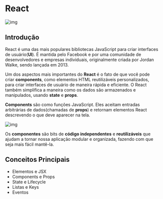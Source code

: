 # React

![img](https://d2eip9sf3oo6c2.cloudfront.net/tags/images/000/000/026/thumb/react.png)

## Introdução

React é uma das mais populares bibliotecas JavaScript para criar interfaces de usuário(**UI**). É mantida pelo Facebook e por uma comunidade de desenvolvedores e empresas individuais, originalmente criada por Jordan Walke, sendo lançada em 2013.

Um dos aspectos mais importantes do **React** é o fato de que você pode criar **components**, como elementos HTML reutilizáveis personalizados, para criar interfaces de usuário de maneira rápida e eficiente. O React também simplifica a maneira como os dados são armazenados e manipulados, usando **state** e **props**.

**Components** são como funções JavaScript. Eles aceitam entradas arbitrárias de dados(chamadas de **props**) e retornam elementos React descrevendo o que deve aparecer na tela.

![img](https://i.imgur.com/8ewnLfR.png)

Os **componentes** são bits de **código independentes** e **reutilizáveis** que ajudam a tornar nossa aplicação modular e organizada, fazendo com que seja mais fácil mantê-la.

## Conceitos Principais

- Elementos e JSX
- Components e Props
- State e Lifecycle
- Listas e Keys
- Eventos
